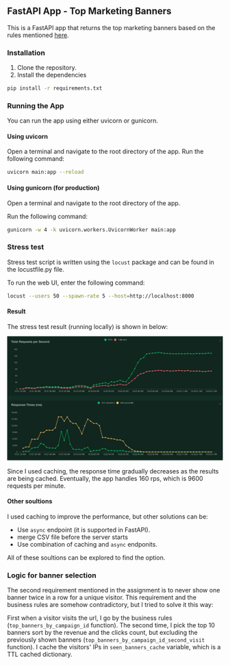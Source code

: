 ## FastAPI App - Top Marketing Banners

This is a FastAPI app that returns the top marketing banners based on the rules mentioned [here](https://i.datachef.co/tha-de).

### Installation

1. Clone the repository.
2. Install the dependencies
```sh
pip install -r requirements.txt
```

### Running the App

You can run the app using either uvicorn or gunicorn.

#### Using uvicorn

Open a terminal and navigate to the root directory of the app. Run the following command: 

```sh
uvicorn main:app --reload
```

#### Using gunicorn (for production)

Open a terminal and navigate to the root directory of the app.

Run the following command:
```sh
gunicorn -w 4 -k uvicorn.workers.UvicornWorker main:app
```

### Stress test

Stress test script is written using the `locust` package and can be found in the locustfile.py file.

To run the web UI, enter the following command:

```sh
locust --users 50 --spawn-rate 5 --host=http://localhost:8000
```

#### Result

The stress test result (running locally) is shown in below:

![Stress test result](stress_test/stress_result.png "Stress test result")

Since I used caching, the response time gradually decreases as the results are being cached. Eventually, the app handles 160 rps, which is 9600 requests per minute.

#### Other soultions

I used caching to improve the performance, but other solutions can be:

* Use `async` endpoint (it is supported in FastAPI).
* merge CSV file before the server starts
* Use combination of caching and `async` endponits.

All of these soultions can be explored to find the option.

### Logic for banner selection

The second requirement mentioned in the assignment is to never show one banner twice in a row for a unique visitor. This requirement and the business rules are somehow contradictory, but I tried to solve it this way:

First when a visitor visits the url, I go by the business rules (`top_banners_by_campaign_id` function). The second time, I pick the top 10 banners sort by the revenue and the clicks count, but excluding the previously shown banners (`top_banners_by_campaign_id_second_visit` function). I cache the visitors' IPs in `seen_banners_cache` variable, which is a TTL cached dictionary.